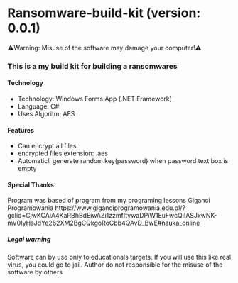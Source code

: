 # Ransomware-build-kit (version: 0.0.1)

⚠️Warning: Misuse of the software may damage your computer!⚠️

<h3>This is a my build kit for building a ransomwares</h3>

<h4>Technology</h4>

<ul>

<li>Technology: Windows Forms App (.NET Framework)</li>
<li>Language: C#</li>
<li>Uses Algoritm: AES</li>

</ul>

<h4>Features</h4>

<ul>

<li>Can encrypt all files</li>
<li>encrypted files extension: .aes</li>
<li>Automaticli generate random key(password) when password text box is empty</li>

</ul>

<h4>Special Thanks</h4>

<p>Program was based of program from my programing lessons Giganci Programowania https://www.giganciprogramowania.edu.pl/?gclid=CjwKCAiA4KaRBhBdEiwAZi1zzmfItvwaDPiW1EuFwcQiIASJxwNK-mV0IyHsJdYe262XM2BgCQkgoRoCbb4QAvD_BwE#nauka_online</p>

<h5>Legal warning</h5>

<p>Software can by use only to educationals targets. If you will use this like real virus, you could go to jail. Author do not responsible for the misuse of the software by others</p>